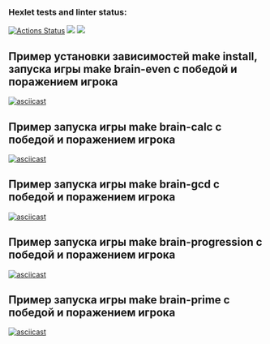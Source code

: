 ### Hexlet tests and linter status:
[![Actions Status](https://github.com/Mikhail325/php-project-45/workflows/hexlet-check/badge.svg)](https://github.com/Mikhail325/php-project-45/actions)
<a href="https://codeclimate.com/github/Mikhail325/php-project-45/maintainability"><img src="https://api.codeclimate.com/v1/badges/de20e2d18547dd216550/maintainability" /></a>
<a href="https://codeclimate.com/github/Mikhail325/php-project-45/test_coverage"><img src="https://api.codeclimate.com/v1/badges/de20e2d18547dd216550/test_coverage" /></a>

## Пример установки зависимостей make install, запуска игры make brain-even с победой и поражением игрока
[![asciicast](https://asciinema.org/a/JYMovo1BJIXMEl7r6n29QTmgj.svg)](https://asciinema.org/a/JYMovo1BJIXMEl7r6n29QTmgj)
## Пример запуска игры make brain-calc с победой и поражением игрока
[![asciicast](https://asciinema.org/a/HCXK59l8vtcC7yb9EeMDZtB6D.svg)](https://asciinema.org/a/HCXK59l8vtcC7yb9EeMDZtB6D)
## Пример запуска игры make brain-gcd с победой и поражением игрока
[![asciicast](https://asciinema.org/a/SLPMwKHWx6TKRLWYSwzPga9Qg.svg)](https://asciinema.org/a/SLPMwKHWx6TKRLWYSwzPga9Qg)
## Пример запуска игры make brain-progression с победой и поражением игрока
[![asciicast](https://asciinema.org/a/dHVHiMf4ogxJodtpyxgfc5XwG.svg)](https://asciinema.org/a/dHVHiMf4ogxJodtpyxgfc5XwG)
## Пример запуска игры make brain-prime с победой и поражением игрока
[![asciicast](https://asciinema.org/a/cx3XWNGBb96wNrv6gNv4uOMiB.svg)](https://asciinema.org/a/cx3XWNGBb96wNrv6gNv4uOMiB)